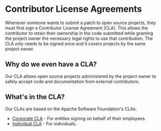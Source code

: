 # Contributor License Agreements

Whenever someone wants to submit a patch to open source projects, they must first sign a Contributor License
Agreement (CLA). This allows the contributor to retain their ownership in the code submitted while granting
the project owner the necessary legal rights to use that contribution. The CLA only needs to be signed once
and it covers projects by the same project owner.

## Why do we even have a CLA?

Our CLA allows open source projects administered by the project owner to safely accept code and documentation
from external contributors.

## What's in the CLA?

Our CLAs are based on the Apache Software Foundation's CLAs.

* [Corporate CLA](corporate-cla.md) - For entities signing on behalf of their employees.
* [Individual CLA](individual-cla.md) - For individuals.